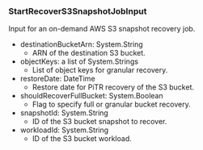 ### StartRecoverS3SnapshotJobInput
Input for an on-demand AWS S3 snapshot recovery job.

- destinationBucketArn: System.String
  - ARN of the destination S3 bucket.
- objectKeys: a list of System.Strings
  - List of object keys for granular recovery.
- restoreDate: DateTime
  - Restore date for PiTR recovery of the S3 bucket.
- shouldRecoverFullBucket: System.Boolean
  - Flag to specify full or granular bucket recovery.
- snapshotId: System.String
  - ID of the S3 bucket snapshot to recover.
- workloadId: System.String
  - ID of the S3 bucket workload.
